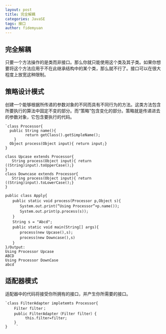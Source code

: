 ```yaml
---
layout: post
title: 完全解耦
categories: JavaSE
tags: 接口
author: fidemyuan
---
```


## 完全解耦

只要一个方法操作的是类而非接口。那么你就只能使用这个类及其子类。如果你想要将这个方法应用于不在此继承结构中的某个类，那么就不行了。接口可以在很大程度上放宽这种限制。

## 策略设计模式

创建一个能够根据所传递的参数对象的不同而具有不同行为的方法。这类方法包含所要执行的算法中固定不变的部分。而“策略”包含变化的部分。策略就是传递进去的参数对象，它包含要执行的代码。

	`class Processor{
	  public String name(){
	         return getClass().getSimpleName();      
	    }
	  Object process(Object input){ return input;}      
	}
	
	class Upcase extends Processor{
	   String process(Object input){ return ((String)input).toUpperCase();}  
	}
	class Downcase extends Processor{
	   String process(Object input){ return ((String)input).toLowerCase();}  
	}
	
	public class Apply{
	　　public static void process(Processor p,Object s){
	　　　　System.out.print(“Using Processor”+p.name());
	　　　　System.out.print(p.process(s));
	　　}
	　　String s = "Abcd";
	　　public static void main(String[] args){
	　　　　process(new Upcase(),s);
	　　　　process(new Downcase(),s)
	　　}
	}/Output:
	Using Processor Upcase
	ABCD
	Using Processor DownCase
	abcd`

## 适配器模式

适配器中的代码将接受你所拥有的接口，并产生你所需要的接口。

	`class FilterAdapter impletemts Processor{
	    Filter filter； 
	    public FilterAdapter（Filter filter）{
	         this.filter=filter;
	    }         
	}    `